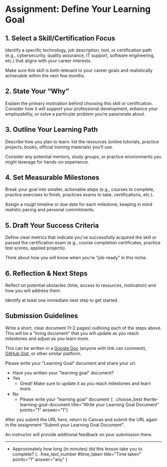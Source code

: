 # Assignment: Define Your Learning Goal

## 1. Select a Skill/Certification Focus

Identify a specific technology, job description, tool, or certification path (e.g., cybersecurity, quality assurance, IT support, software engineering, etc.) that aligns with your career interests.

Make sure this skill is both relevant to your career goals and realistically achievable within the next few months.

## 2. State Your “Why”

Explain the primary motivation behind choosing this skill or certification.
Consider how it will support your professional development, enhance your employability, or solve a particular problem you’re passionate about.

## 3. Outline Your Learning Path

Describe how you plan to learn: list the resources (online tutorials, practice projects, books, official training materials) you’ll use.

Consider any potential mentors, study groups, or practice environments you might leverage for hands-on experience.

## 4. Set Measurable Milestones

Break your goal into smaller, actionable steps (e.g., courses to complete, practice exercises to finish, practices exams to take, certifications, etc.).

Assign a rough timeline or due date for each milestone, keeping in mind realistic pacing and personal commitments.

## 5. Draft Your Success Criteria

Define clear metrics that indicate you’ve successfully acquired the skill or passed the certification exam (e.g., course completion certificates, practice test scores, applied projects).

Think about how you will know when you’re “job-ready” in this niche.

## 6. Reflection & Next Steps

Reflect on potential obstacles (time, access to resources, motivation) and how you will address them.

Identify at least one immediate next step to get started.

## Submission Guidelines

Write a short, clear document (1–2 pages) outlining each of the steps above. This will be a "living document" that you will update as you reach milestones and adjust as you learn more.

This can be written in a [Google Doc](https://workspace.google.com/products/docs/) (anyone with link can comment), [GitHub Gist](https://gist.github.com/), or other similar platform.

Please write your "Learning Goal" document and share your url.

- Have you written your "learning goal" document?
- Yes
  - Great! Make sure to update it as you reach milestones and learn more.
- No
  - Please write your "learning goal" document
{: .choose_best #write-learning-goal-document title="Write your Learning Goal Document" points="1" answer="1"}

<div class="alert alert-danger mt-2">

After you submit the URL here, return to Canvas and submit the URL again in the assignment "Submit your Learning Goal Document".

An instructor will provide additional feedback on your submission there.
</div>

---

- Approximately how long (in minutes) did this lesson take you to complete?
{: .free_text_number #time_taken title="Time taken" points="1" answer="any" }
